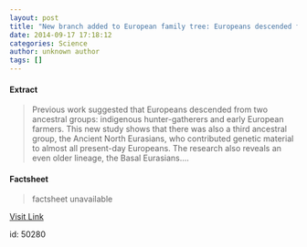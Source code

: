 ```yaml
---
layout: post
title: "New branch added to European family tree: Europeans descended from at least 3, not 2, groups of ancient humans"
date: 2014-09-17 17:18:12
categories: Science
author: unknown author
tags: []
---
```



#### Extract
>Previous work suggested that Europeans descended from two ancestral groups: indigenous hunter-gatherers and early European farmers. This new study shows that there was also a third ancestral group, the Ancient North Eurasians, who contributed genetic material to almost all present-day Europeans. The research also reveals an even older lineage, the Basal Eurasians....

#### Factsheet
>factsheet unavailable

[Visit Link](http://feeds.sciencedaily.com/~r/sciencedaily/~3/fHKvh5U3a9w/140917131812.htm)

id:   50280
